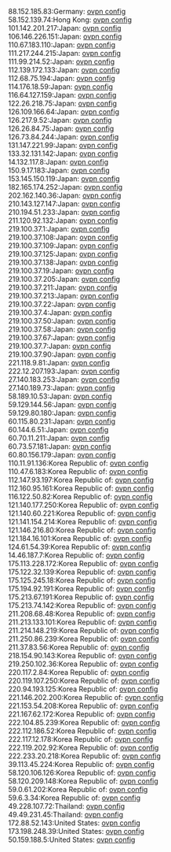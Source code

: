 88.152.185.83:Germany: [ovpn config](vpn/88_152_185_83.ovpn)  
58.152.139.74:Hong Kong: [ovpn config](vpn/58_152_139_74.ovpn)  
101.142.201.217:Japan: [ovpn config](vpn/101_142_201_217.ovpn)  
106.146.226.151:Japan: [ovpn config](vpn/106_146_226_151.ovpn)  
110.67.183.110:Japan: [ovpn config](vpn/110_67_183_110.ovpn)  
111.217.244.215:Japan: [ovpn config](vpn/111_217_244_215.ovpn)  
111.99.214.52:Japan: [ovpn config](vpn/111_99_214_52.ovpn)  
112.139.172.133:Japan: [ovpn config](vpn/112_139_172_133.ovpn)  
112.68.75.194:Japan: [ovpn config](vpn/112_68_75_194.ovpn)  
114.176.18.59:Japan: [ovpn config](vpn/114_176_18_59.ovpn)  
116.64.127.159:Japan: [ovpn config](vpn/116_64_127_159.ovpn)  
122.26.218.75:Japan: [ovpn config](vpn/122_26_218_75.ovpn)  
126.109.166.64:Japan: [ovpn config](vpn/126_109_166_64.ovpn)  
126.217.9.52:Japan: [ovpn config](vpn/126_217_9_52.ovpn)  
126.26.84.75:Japan: [ovpn config](vpn/126_26_84_75.ovpn)  
126.73.84.244:Japan: [ovpn config](vpn/126_73_84_244.ovpn)  
131.147.221.99:Japan: [ovpn config](vpn/131_147_221_99.ovpn)  
133.32.131.142:Japan: [ovpn config](vpn/133_32_131_142.ovpn)  
14.132.117.8:Japan: [ovpn config](vpn/14_132_117_8.ovpn)  
150.9.17.183:Japan: [ovpn config](vpn/150_9_17_183.ovpn)  
153.145.150.119:Japan: [ovpn config](vpn/153_145_150_119.ovpn)  
182.165.174.252:Japan: [ovpn config](vpn/182_165_174_252.ovpn)  
202.162.140.36:Japan: [ovpn config](vpn/202_162_140_36.ovpn)  
210.143.127.147:Japan: [ovpn config](vpn/210_143_127_147.ovpn)  
210.194.51.233:Japan: [ovpn config](vpn/210_194_51_233.ovpn)  
211.120.92.132:Japan: [ovpn config](vpn/211_120_92_132.ovpn)  
219.100.37.1:Japan: [ovpn config](vpn/219_100_37_1.ovpn)  
219.100.37.108:Japan: [ovpn config](vpn/219_100_37_108.ovpn)  
219.100.37.109:Japan: [ovpn config](vpn/219_100_37_109.ovpn)  
219.100.37.125:Japan: [ovpn config](vpn/219_100_37_125.ovpn)  
219.100.37.138:Japan: [ovpn config](vpn/219_100_37_138.ovpn)  
219.100.37.19:Japan: [ovpn config](vpn/219_100_37_19.ovpn)  
219.100.37.205:Japan: [ovpn config](vpn/219_100_37_205.ovpn)  
219.100.37.211:Japan: [ovpn config](vpn/219_100_37_211.ovpn)  
219.100.37.213:Japan: [ovpn config](vpn/219_100_37_213.ovpn)  
219.100.37.22:Japan: [ovpn config](vpn/219_100_37_22.ovpn)  
219.100.37.4:Japan: [ovpn config](vpn/219_100_37_4.ovpn)  
219.100.37.50:Japan: [ovpn config](vpn/219_100_37_50.ovpn)  
219.100.37.58:Japan: [ovpn config](vpn/219_100_37_58.ovpn)  
219.100.37.67:Japan: [ovpn config](vpn/219_100_37_67.ovpn)  
219.100.37.7:Japan: [ovpn config](vpn/219_100_37_7.ovpn)  
219.100.37.90:Japan: [ovpn config](vpn/219_100_37_90.ovpn)  
221.118.9.81:Japan: [ovpn config](vpn/221_118_9_81.ovpn)  
222.12.207.193:Japan: [ovpn config](vpn/222_12_207_193.ovpn)  
27.140.183.253:Japan: [ovpn config](vpn/27_140_183_253.ovpn)  
27.140.189.73:Japan: [ovpn config](vpn/27_140_189_73.ovpn)  
58.189.10.53:Japan: [ovpn config](vpn/58_189_10_53.ovpn)  
59.129.144.56:Japan: [ovpn config](vpn/59_129_144_56.ovpn)  
59.129.80.180:Japan: [ovpn config](vpn/59_129_80_180.ovpn)  
60.115.80.231:Japan: [ovpn config](vpn/60_115_80_231.ovpn)  
60.144.6.51:Japan: [ovpn config](vpn/60_144_6_51.ovpn)  
60.70.11.211:Japan: [ovpn config](vpn/60_70_11_211.ovpn)  
60.73.57.181:Japan: [ovpn config](vpn/60_73_57_181.ovpn)  
60.80.156.179:Japan: [ovpn config](vpn/60_80_156_179.ovpn)  
110.11.91.136:Korea Republic of: [ovpn config](vpn/110_11_91_136.ovpn)  
110.47.6.183:Korea Republic of: [ovpn config](vpn/110_47_6_183.ovpn)  
112.147.93.197:Korea Republic of: [ovpn config](vpn/112_147_93_197.ovpn)  
112.160.95.161:Korea Republic of: [ovpn config](vpn/112_160_95_161.ovpn)  
116.122.50.82:Korea Republic of: [ovpn config](vpn/116_122_50_82.ovpn)  
121.140.177.250:Korea Republic of: [ovpn config](vpn/121_140_177_250.ovpn)  
121.140.60.221:Korea Republic of: [ovpn config](vpn/121_140_60_221.ovpn)  
121.141.154.214:Korea Republic of: [ovpn config](vpn/121_141_154_214.ovpn)  
121.146.216.80:Korea Republic of: [ovpn config](vpn/121_146_216_80.ovpn)  
121.184.16.101:Korea Republic of: [ovpn config](vpn/121_184_16_101.ovpn)  
124.61.54.39:Korea Republic of: [ovpn config](vpn/124_61_54_39.ovpn)  
14.46.187.7:Korea Republic of: [ovpn config](vpn/14_46_187_7.ovpn)  
175.113.228.172:Korea Republic of: [ovpn config](vpn/175_113_228_172.ovpn)  
175.122.32.139:Korea Republic of: [ovpn config](vpn/175_122_32_139.ovpn)  
175.125.245.18:Korea Republic of: [ovpn config](vpn/175_125_245_18.ovpn)  
175.194.92.191:Korea Republic of: [ovpn config](vpn/175_194_92_191.ovpn)  
175.213.67.191:Korea Republic of: [ovpn config](vpn/175_213_67_191.ovpn)  
175.213.74.142:Korea Republic of: [ovpn config](vpn/175_213_74_142.ovpn)  
211.208.68.48:Korea Republic of: [ovpn config](vpn/211_208_68_48.ovpn)  
211.213.133.101:Korea Republic of: [ovpn config](vpn/211_213_133_101.ovpn)  
211.214.148.219:Korea Republic of: [ovpn config](vpn/211_214_148_219.ovpn)  
211.250.86.239:Korea Republic of: [ovpn config](vpn/211_250_86_239.ovpn)  
211.37.83.56:Korea Republic of: [ovpn config](vpn/211_37_83_56.ovpn)  
218.154.90.143:Korea Republic of: [ovpn config](vpn/218_154_90_143.ovpn)  
219.250.102.36:Korea Republic of: [ovpn config](vpn/219_250_102_36.ovpn)  
220.117.2.84:Korea Republic of: [ovpn config](vpn/220_117_2_84.ovpn)  
220.119.107.250:Korea Republic of: [ovpn config](vpn/220_119_107_250.ovpn)  
220.94.193.125:Korea Republic of: [ovpn config](vpn/220_94_193_125.ovpn)  
221.146.202.200:Korea Republic of: [ovpn config](vpn/221_146_202_200.ovpn)  
221.153.54.208:Korea Republic of: [ovpn config](vpn/221_153_54_208.ovpn)  
221.167.62.172:Korea Republic of: [ovpn config](vpn/221_167_62_172.ovpn)  
222.104.85.239:Korea Republic of: [ovpn config](vpn/222_104_85_239.ovpn)  
222.112.186.52:Korea Republic of: [ovpn config](vpn/222_112_186_52.ovpn)  
222.117.12.178:Korea Republic of: [ovpn config](vpn/222_117_12_178.ovpn)  
222.119.202.92:Korea Republic of: [ovpn config](vpn/222_119_202_92.ovpn)  
222.233.20.218:Korea Republic of: [ovpn config](vpn/222_233_20_218.ovpn)  
39.113.45.224:Korea Republic of: [ovpn config](vpn/39_113_45_224.ovpn)  
58.120.106.126:Korea Republic of: [ovpn config](vpn/58_120_106_126.ovpn)  
58.120.209.148:Korea Republic of: [ovpn config](vpn/58_120_209_148.ovpn)  
59.0.61.202:Korea Republic of: [ovpn config](vpn/59_0_61_202.ovpn)  
59.6.3.34:Korea Republic of: [ovpn config](vpn/59_6_3_34.ovpn)  
49.228.107.72:Thailand: [ovpn config](vpn/49_228_107_72.ovpn)  
49.49.231.45:Thailand: [ovpn config](vpn/49_49_231_45.ovpn)  
172.88.52.143:United States: [ovpn config](vpn/172_88_52_143.ovpn)  
173.198.248.39:United States: [ovpn config](vpn/173_198_248_39.ovpn)  
50.159.188.5:United States: [ovpn config](vpn/50_159_188_5.ovpn)  
